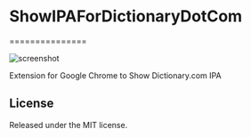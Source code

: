 # ShowIPAForDictionaryDotCom
===============

![screenshot](https://raw2.github.com/kenzan8000/ShowIPAForDictionaryDotCom/master/screenshot/screenshot.png "screenshot")

Extension for Google Chrome to Show Dictionary.com IPA 

## License
Released under the MIT license.
